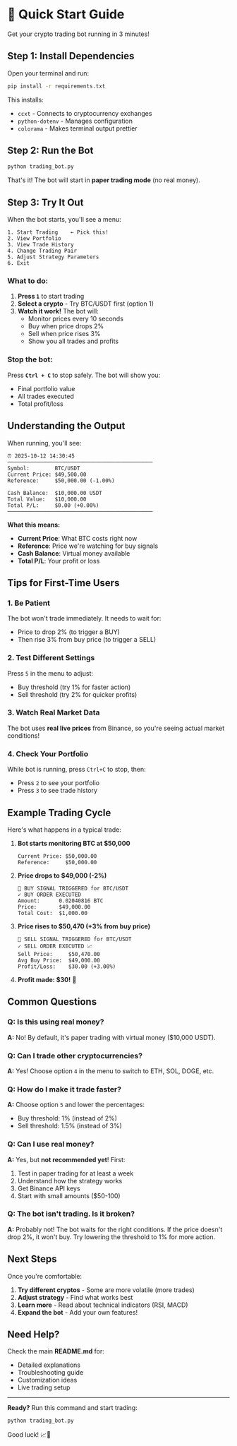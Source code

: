 # 🚀 Quick Start Guide

Get your crypto trading bot running in 3 minutes!

## Step 1: Install Dependencies

Open your terminal and run:

```bash
pip install -r requirements.txt
```

This installs:
- `ccxt` - Connects to cryptocurrency exchanges
- `python-dotenv` - Manages configuration
- `colorama` - Makes terminal output prettier

## Step 2: Run the Bot

```bash
python trading_bot.py
```

That's it! The bot will start in **paper trading mode** (no real money).

## Step 3: Try It Out

When the bot starts, you'll see a menu:

```
1. Start Trading    ← Pick this!
2. View Portfolio
3. View Trade History
4. Change Trading Pair
5. Adjust Strategy Parameters
6. Exit
```

### What to do:

1. **Press `1`** to start trading
2. **Select a crypto** - Try BTC/USDT first (option 1)
3. **Watch it work!** The bot will:
   - Monitor prices every 10 seconds
   - Buy when price drops 2%
   - Sell when price rises 3%
   - Show you all trades and profits

### Stop the bot:

Press **`Ctrl + C`** to stop safely. The bot will show you:
- Final portfolio value
- All trades executed
- Total profit/loss

## Understanding the Output

When running, you'll see:

```
⏰ 2025-10-12 14:30:45
──────────────────────────────────────────────
Symbol:        BTC/USDT
Current Price: $49,500.00
Reference:     $50,000.00 (-1.00%)

Cash Balance:  $10,000.00 USDT
Total Value:   $10,000.00
Total P/L:     $0.00 (+0.00%)
──────────────────────────────────────────────
```

**What this means:**
- **Current Price**: What BTC costs right now
- **Reference**: Price we're watching for buy signals
- **Cash Balance**: Virtual money available
- **Total P/L**: Your profit or loss

## Tips for First-Time Users

### 1. Be Patient
The bot won't trade immediately. It needs to wait for:
- Price to drop 2% (to trigger a BUY)
- Then rise 3% from buy price (to trigger a SELL)

### 2. Test Different Settings
Press `5` in the menu to adjust:
- Buy threshold (try 1% for faster action)
- Sell threshold (try 2% for quicker profits)

### 3. Watch Real Market Data
The bot uses **real live prices** from Binance, so you're seeing actual market conditions!

### 4. Check Your Portfolio
While bot is running, press `Ctrl+C` to stop, then:
- Press `2` to see your portfolio
- Press `3` to see trade history

## Example Trading Cycle

Here's what happens in a typical trade:

1. **Bot starts monitoring BTC at $50,000**
   ```
   Current Price: $50,000.00
   Reference:     $50,000.00
   ```

2. **Price drops to $49,000 (-2%)**
   ```
   🔔 BUY SIGNAL TRIGGERED for BTC/USDT
   ✓ BUY ORDER EXECUTED
   Amount:      0.02040816 BTC
   Price:       $49,000.00
   Total Cost:  $1,000.00
   ```

3. **Price rises to $50,470 (+3% from buy price)**
   ```
   🔔 SELL SIGNAL TRIGGERED for BTC/USDT
   ✓ SELL ORDER EXECUTED 📈
   Sell Price:     $50,470.00
   Avg Buy Price:  $49,000.00
   Profit/Loss:    $30.00 (+3.00%)
   ```

4. **Profit made: $30!** 🎉

## Common Questions

### Q: Is this using real money?
**A:** No! By default, it's paper trading with virtual money ($10,000 USDT).

### Q: Can I trade other cryptocurrencies?
**A:** Yes! Choose option `4` in the menu to switch to ETH, SOL, DOGE, etc.

### Q: How do I make it trade faster?
**A:** Choose option `5` and lower the percentages:
- Buy threshold: 1% (instead of 2%)
- Sell threshold: 1.5% (instead of 3%)

### Q: Can I use real money?
**A:** Yes, but **not recommended yet**! First:
1. Test in paper trading for at least a week
2. Understand how the strategy works
3. Get Binance API keys
4. Start with small amounts ($50-100)

### Q: The bot isn't trading. Is it broken?
**A:** Probably not! The bot waits for the right conditions. If the price doesn't drop 2%, it won't buy. Try lowering the threshold to 1% for more action.

## Next Steps

Once you're comfortable:

1. **Try different cryptos** - Some are more volatile (more trades)
2. **Adjust strategy** - Find what works best
3. **Learn more** - Read about technical indicators (RSI, MACD)
4. **Expand the bot** - Add your own features!

## Need Help?

Check the main **README.md** for:
- Detailed explanations
- Troubleshooting guide
- Customization ideas
- Live trading setup

---

**Ready?** Run this command and start trading:
```bash
python trading_bot.py
```

Good luck! 📈🚀

